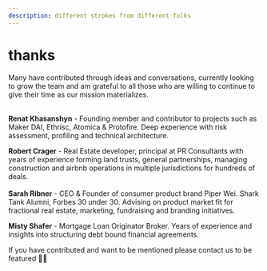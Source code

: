 ```yaml
---
description: different strokes from different folks
---
```


# thanks

Many have contributed through ideas and conversations, currently looking to grow the team and am grateful to all those who are willing to continue to give their time as our mission materializes.

\
**Renat Khasanshyn** - Founding member and contributor to projects such as Maker DAI, Ethrisc, Atomica & Protofire. Deep experience with risk assessment, profiling and technical architecture.&#x20;

**Robert Crager** - Real Estate developer, principal at PR Consultants with years of experience forming land trusts, general partnerships, managing construction and airbnb operations in multiple jurisdictions for hundreds of deals.\
\
**Sarah Ribner** - CEO & Founder of consumer product brand Piper Wei.  Shark Tank Alumni, Forbes 30 under 30.  Advising on product market fit for fractional real estate, marketing, fundraising and branding initiatives.

**Misty Shafer** - Mortgage Loan Originator Broker.  Years of experience and insights into structuring debt bound financial agreements.

If you have contributed and want to be mentioned please contact us to be featured 🙏🏼




